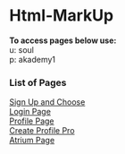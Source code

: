 # Html-MarkUp
**To access pages below use:** <br/>
u: soul <br/>
p: akademy1

### List of Pages

[Sign Up and Choose](http://192.3.19.88/signup-choose.php)<br/>
[Login Page](http://192.3.19.88/login.php)<br/>
[Profile Page](http://192.3.19.88/profile.php) <br/>
[Create Profile Pro](http://192.3.19.88/)<br/>
[Atrium Page](http://192.3.19.88/atrium.php)
